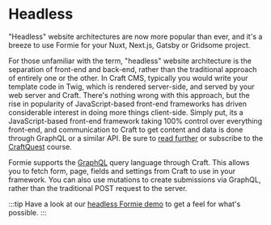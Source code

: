 # Headless
"Headless" website architectures are now more popular than ever, and it's a breeze to use Formie for your Nuxt, Next.js, Gatsby or Gridsome project.

For those unfamiliar with the term, "headless" website architecture is the separation of front-end and back-end, rather than the traditional approach of entirely one or the other. In Craft CMS, typically you would write your template code in Twig, which is rendered server-side, and served by your web server and Craft. There's nothing wrong with this approach, but the rise in popularity of JavaScript-based front-end frameworks has driven considerable interest in doing more things client-side. Simply put, its a JavaScript-based front-end framework taking 100% control over everything front-end, and communication to Craft to get content and data is done through GraphQL or a similar API. Be sure to [read further](https://nystudio107.com/blog/using-the-craft-cms-graphql-api-on-the-frontend) or subscribe to the [CraftQuest](https://craftquest.io/courses/headless-craft) course.

Formie supports the [GraphQL](docs:developers/graphql) query language through Craft. This allows you to fetch form, page, fields and settings from Craft to use in your framework. You can also use mutations to create submissions via GraphQL, rather than the traditional POST request to the server.

:::tip
Have a look at our [headless Formie demo](https://formie-headless.verbb.io/?form=contactForm) to get a feel for what's possible.
:::